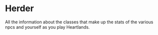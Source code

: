 # Herder


All the information about the classes that make up the stats of the various npcs and yourself as you play Heartlands.